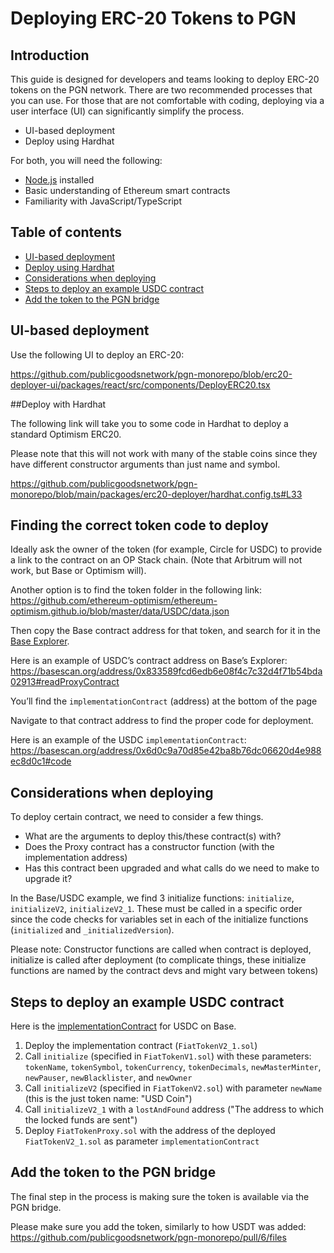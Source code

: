 # Deploying ERC-20 Tokens to PGN

## Introduction

This guide is designed for developers and teams looking to deploy ERC-20 tokens on the PGN network. There are two recommended processes that you can use. For those that are not comfortable with coding, deploying via a user interface (UI) can significantly simplify the process.

* UI-based deployment
* Deploy using Hardhat

For both, you will need the following:
* [Node.js](https://nodejs.org/en/) installed
* Basic understanding of Ethereum smart contracts
* Familiarity with JavaScript/TypeScript

## Table of contents

* [UI-based deployment](#ui-based-deployment)
* [Deploy using Hardhat](#deploy-with-hardhat)
* [Considerations when deploying](#considerations-when-deploying)
* [Steps to deploy an example USDC contract](#steps-to-deploy-an-example-usdc-contract)
* [Add the token to the PGN bridge](#add-the-token-to-the-pgn-bridge)

## UI-based deployment

Use the following UI to deploy an ERC-20:

https://github.com/publicgoodsnetwork/pgn-monorepo/blob/erc20-deployer-ui/packages/react/src/components/DeployERC20.tsx

##Deploy with Hardhat

The following link will take you to some code in Hardhat to deploy a standard Optimism ERC20. 

Please note that this will not work with many of the stable coins since they have different constructor arguments than just name and symbol.

https://github.com/publicgoodsnetwork/pgn-monorepo/blob/main/packages/erc20-deployer/hardhat.config.ts#L33

## Finding the correct token code to deploy

Ideally ask the owner of the token (for example, Circle for USDC) to provide a link to the contract on an OP Stack chain. (Note that Arbitrum will not work, but Base or Optimism will).

Another option is to find the token folder in the following link:
https://github.com/ethereum-optimism/ethereum-optimism.github.io/blob/master/data/USDC/data.json

Then copy the Base contract address for that token, and search for it in the [Base Explorer](https://basescan.org).

Here is an example of USDC’s contract address on Base’s Explorer:
https://basescan.org/address/0x833589fcd6edb6e08f4c7c32d4f71b54bda02913#readProxyContract

You’ll find the `implementationContract` (address) at the bottom of the page

Navigate to that contract address to find the proper code for deployment. 

Here is an example of the USDC `implementationContract`:
https://basescan.org/address/0x6d0c9a70d85e42ba8b76dc06620d4e988ec8d0c1#code

## Considerations when deploying

To deploy certain contract, we need to consider a few things.

* What are the arguments to deploy this/these contract(s) with?
* Does the Proxy contract has a constructor function (with the implementation address)
* Has this contract been upgraded and what calls do we need to make to upgrade it?

In the Base/USDC example, we find 3 initialize functions: `initialize`, `initializeV2`, `initializeV2_1`. These must be called in a specific order since the code checks for variables set in each of the initialize functions (`initialized` and `_initializedVersion`).

Please note: Constructor functions are called when contract is deployed, initialize is called after deployment (to complicate things, these initialize functions are named by the contract devs and might vary between tokens) 

## Steps to deploy an example USDC contract

Here is the [implementationContract](https://basescan.org/address/0x6d0c9a70d85e42ba8b76dc06620d4e988ec8d0c1#code) for USDC on Base.

1. Deploy the implementation contract (`FiatTokenV2_1.sol`)
2. Call `initialize` (specified in `FiatTokenV1.sol`) with these parameters: `tokenName`, `tokenSymbol`, `tokenCurrency`, `tokenDecimals`, `newMasterMinter`, `newPauser`, `newBlacklister`, and `newOwner`
3. Call `initializeV2` (specified in `FiatTokenV2.sol`) with parameter `newName` (this is the just token name: "USD Coin")
4. Call `initializeV2_1` with a `lostAndFound` address ("The address to which the locked funds are sent")
5. Deploy `FiatTokenProxy.sol` with the address of the deployed `FiatTokenV2_1.sol` as parameter `implementationContract`

## Add the token to the PGN bridge 

The final step in the process is making sure the token is available via the PGN bridge. 

Please make sure you add the token, similarly to how USDT was added:
https://github.com/publicgoodsnetwork/pgn-monorepo/pull/6/files


